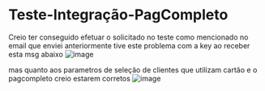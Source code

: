 # Teste-Integração-PagCompleto


Creio ter conseguido efetuar o solicitado no teste como mencionado no email que enviei anteriormente tive este problema com a key ao receber esta msg abaixo 
![image](https://user-images.githubusercontent.com/107586888/216837217-a1614321-cb25-4916-8731-d34afa52f880.png)


mas quanto aos parametros de seleção de clientes que utilizam cartão e o pagcompleto creio estarem corretos
![image](https://user-images.githubusercontent.com/107586888/216837250-005fd201-13e0-4c52-bc0a-e32ef7f71382.png)


